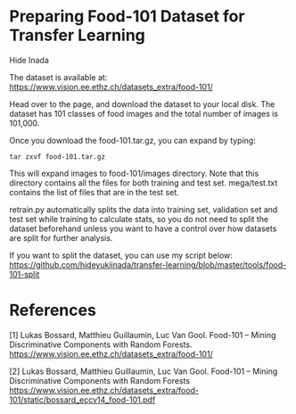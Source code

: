 # Preparing Food-101 Dataset for Transfer Learning
Hide Inada

The dataset is available at:
https://www.vision.ee.ethz.ch/datasets_extra/food-101/

Head over to the page, and download the dataset to your local disk.
The dataset has 101 classes of food images and the total number of images is 101,000.

Once you download the food-101.tar.gz, you can expand by typing:
```
tar zxvf food-101.tar.gz
```

This will expand images to food-101/images directory.
Note that this directory contains all the files for both training and test set.  mega/test.txt contains the list of files that are in the test set.

retrain.py automatically splits the data into training set, validation set and test set while training to calculate stats, so you do not need to split the dataset beforehand unless you want to have a control over how datasets are split for further analysis.

If you want to split the dataset, you can use my script below:
https://github.com/hideyukiinada/transfer-learning/blob/master/tools/food-101-split

# References
&#91;1&#93; Lukas Bossard, Matthieu Guillaumin, Luc Van Gool. Food-101 – Mining Discriminative Components with Random Forests. https://www.vision.ee.ethz.ch/datasets_extra/food-101/

&#91;2&#93; Lukas Bossard, Matthieu Guillaumin, Luc Van Gool. Food-101 – Mining Discriminative Components with Random Forests
https://www.vision.ee.ethz.ch/datasets_extra/food-101/static/bossard_eccv14_food-101.pdf
